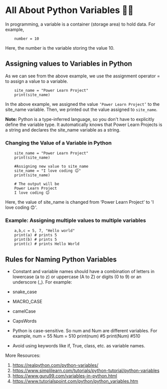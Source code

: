 # All About Python Variables 🧠💡


In programming, a variable is a container (storage area) to hold data. For example,

        number = 10

Here, the number is the variable storing the value 10.

## Assigning values to Variables in Python



As we can see from the above example, we use the assignment operator = to assign a value to a variable.

        site_name = "Power Learn Project"
        print(site_name)



In the above example, we assigned the value ``‘Power Learn Project’`` to the site_name variable. Then, we printed out the value assigned to ``site_name``.



**Note:** Python is a type-inferred language, so you don't have to explicitly define the variable type. It automatically knows that Power Learn Projects is a string and declares the site_name variable as a string.



### Changing the Value of a Variable in Python
        site_name = "Power Learn Project"
        print(site_name)

        #Assigning new value to site_name
        site_name = "I love coding 😊"
        print(site_name)

        # The output will be
        Power Learn Project
        I love coding 😊



Here, the value of site_name is changed from ‘Power Learn Project’ to 'I love coding 😊'.

### Example: Assigning multiple values to multiple variables



        a,b,c = 5, 7, "Hello world"
        print(a) # prints 5
        print(b) # prints 5
        print(c) # prints Hello World



## Rules for Naming Python Variables
 - Constant and variable names should have a combination of letters in lowercase (a to z) or uppercase (A to Z) or digits (0 to 9) or an underscore (_). For example:



 - snake_case
 - MACRO_CASE
 - camelCase
 - CapsWords



 - Python is case-sensitive. So num and Num are different variables. For example,
        num = 55
        Num = 510
        print(num) #5
        print(Num) #510



 - Avoid using keywords like if, True, class, etc. as variable names.

More Resources:

   1. <https://realpython.com/python-variables/>
   2. <https://www.simplilearn.com/tutorials/python-tutorial/python-variables>
   3. <https://www.guru99.com/variables-in-python.html>
   4. <https://www.tutorialspoint.com/python/python_variables.htm>
